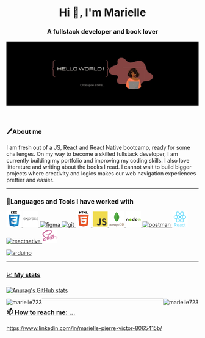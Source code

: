 ###
<h1 align="center">Hi 👋, I'm Marielle</h1>
<h3 align="center">A fullstack developer and book lover</h3>

<p><img src="https://github.com/Marielle723/Marielle723/blob/main/once%20upon%20a%20time.jpg"/></p>

<br/>

<h3 align="left">🖊️About me</h3>
I am fresh out of a JS, React and React Native bootcamp, ready for some challenges. On my way to become a skilled fullstack developer, I am currently building my portfolio and improving my coding skills. I also love litterature and writing about the books I read. I cannot wait to build bigger projects where creativity and logics makes our web navigation experiences prettier and easier.


<hr/>



<h3 align="left">🌱Languages and Tools I have worked with</h3>
</a> <a href="https://www.w3schools.com/css/" target="_blank" rel="noreferrer"> <img src="https://raw.githubusercontent.com/devicons/devicon/master/icons/css3/css3-original-wordmark.svg" alt="css3" width="40" height="40"/> </a> <a href="https://expressjs.com" target="_blank" rel="noreferrer"> <img src="https://raw.githubusercontent.com/devicons/devicon/master/icons/express/express-original-wordmark.svg" alt="express" width="40" height="40"/> </a> <a href="https://www.figma.com/" target="_blank" rel="noreferrer"> <img src="https://www.vectorlogo.zone/logos/figma/figma-icon.svg" alt="figma" width="40" height="40"/> </a> <a href="https://git-scm.com/" target="_blank" rel="noreferrer"> <img src="https://www.vectorlogo.zone/logos/git-scm/git-scm-icon.svg" alt="git" width="40" height="40"/> </a> <a href="https://www.w3.org/html/" target="_blank" rel="noreferrer"> <img src="https://raw.githubusercontent.com/devicons/devicon/master/icons/html5/html5-original-wordmark.svg" alt="html5" width="40" height="40"/> </a> <a href="https://developer.mozilla.org/en-US/docs/Web/JavaScript" target="_blank" rel="noreferrer"> <img src="https://raw.githubusercontent.com/devicons/devicon/master/icons/javascript/javascript-original.svg" alt="javascript" width="40" height="40"/> </a> <a href="https://www.mongodb.com/" target="_blank" rel="noreferrer"> <img src="https://raw.githubusercontent.com/devicons/devicon/master/icons/mongodb/mongodb-original-wordmark.svg" alt="mongodb" width="40" height="40"/> </a> <a href="https://nodejs.org" target="_blank" rel="noreferrer"> <img src="https://raw.githubusercontent.com/devicons/devicon/master/icons/nodejs/nodejs-original-wordmark.svg" alt="nodejs" width="40" height="40"/> </a> <a href="https://postman.com" target="_blank" rel="noreferrer"> <img src="https://www.vectorlogo.zone/logos/getpostman/getpostman-icon.svg" alt="postman" width="40" height="40"/> </a> <a href="https://reactjs.org/" target="_blank" rel="noreferrer"> <img src="https://raw.githubusercontent.com/devicons/devicon/master/icons/react/react-original-wordmark.svg" alt="react" width="40" height="40"/> </a> <a href="https://reactnative.dev/" target="_blank" rel="noreferrer"> <img src="https://reactnative.dev/img/header_logo.svg" alt="reactnative" width="40" height="40"/> </a> <a href="https://sass-lang.com" target="_blank" rel="noreferrer"> <img src="https://raw.githubusercontent.com/devicons/devicon/master/icons/sass/sass-original.svg" alt="sass" width="40" height="40"/> </a> <p align="left"> <a href="https://www.arduino.cc/" target="_blank" rel="noreferrer"> <img src="https://cdn.worldvectorlogo.com/logos/arduino-1.svg" alt="arduino" width="40" height="40"/></p>
  

<hr/>


 
<h3 align="left">📈 My stats</h3>

![Anurag's GitHub stats](https://github-readme-stats.vercel.app/api?username=Marielle723&show_icons=true&theme=dracula)
  
<p> <img align="right" src="https://komarev.com/ghpvc/?username=marielle723&label=Profile%20views&color=0e75b6&style=flat" alt="marielle723" /> </p>
<p><img align="left" src="https://github-readme-stats.vercel.app/api/top-langs?username=marielle723&show_icons=true&locale=en&layout=compact" alt="marielle723" />
</p>


<hr/>

<p>
<h3 align="left">📫 How to reach me: ...</h3>
https://www.linkedin.com/in/marielle-pierre-victor-8065415b/
</p>


<!--
**Marielle723/Marielle723** is a ✨ _special_ ✨ repository because its `README.md` (this file) appears on your GitHub profile.

Here are some ideas to get you started:

- 🔭 I’m currently working on ...
- 🌱 I’m currently learning ...
- 👯 I’m looking to collaborate on ...
- 🤔 I’m looking for help with ...
- 💬 Ask me about ...
- 📫 How to reach me: ...
- 😄 Pronouns: ...
- ⚡ Fun fact: ...
-->
